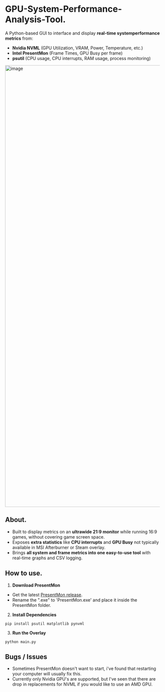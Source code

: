 # GPU-System-Performance-Analysis-Tool.

A Python-based GUI to interface and display **real-time systemperformance metrics** from: 
  - **Nvidia NVML** (GPU Utilization, VRAM, Power, Temperature, etc.)
  - **Intel PresentMon** (Frame Times, GPU Busy per frame)
  - **psutil** (CPU usage, CPU interrupts, RAM usage, process monitoring)
    
<img width="3116" height="1437" alt="image" src="https://github.com/user-attachments/assets/f9960684-20e3-42dc-974f-f2cc6e9d77fd" />

## About.

-   Built to display metrics on an **ultrawide 21:9 monitor** while running 16:9 games, without covering game screen space.
-   Exposes **extra statistics** like **CPU interrupts** and **GPU Busy** not typically available in MSI Afterburner or Steam overlay.
-   Brings **all system and frame metrics into one easy-to-use tool** with real-time graphs and CSV logging.

## How to use.
1.  **Download PresentMon**
  - Get the latest [PresentMon release](https://github.com/GameTechDev/PresentMon).
  - Rename the ".exe" to 'PresentMon.exe' and place it inside the PresentMon folder.
2.  **Install Dependencies**
``` 
pip install psutil matplotlib pynvml
```
3.  **Run the Overlay**
```
python main.py
```

## Bugs / Issues
- Sometimes PresentMon doesn't want to start, i've found that restarting your computer will usually fix this.
- Currently only Nvidia GPU's are supported, but I've seen that there are drop in replacements for NVML if you would like to use an AMD GPU.
